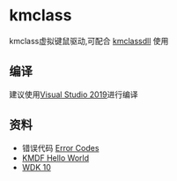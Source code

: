 # kmclass
kmclass虚拟键鼠驱动,可配合 [kmclassdll](https://github.com/BestBurning/kmclassdll) 使用

## 编译
建议使用[Visual Studio 2019](https://visualstudio.microsoft.com/zh-hans/vs/)进行编译


## 资料

- 错误代码 [Error Codes](https://docs.microsoft.com/zh-cn/windows/win32/debug/system-error-codes)
- [KMDF Hello World](https://docs.microsoft.com/zh-cn/windows-hardware/drivers/gettingstarted/writing-a-very-small-kmdf--driver)
- [WDK 10](https://docs.microsoft.com/en-us/windows-hardware/drivers/download-the-wdk) 